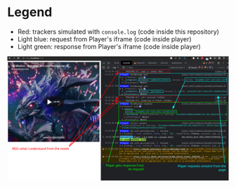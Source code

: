 # Legend
- Red: trackers simulated with `console.log` (code inside this repository)
- Light blue: request from Player's iframe (code inside player)
- Light green: response from Player's iframe (code inside player)

![screenshot](poc.png)

